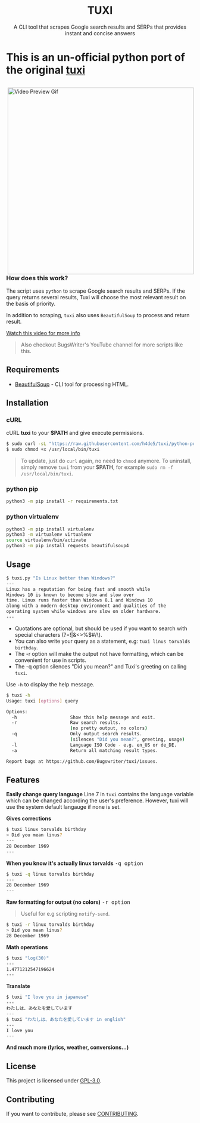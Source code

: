 <h1 align="center">TUXI</h1>
<p align="center">A CLI tool that scrapes Google search results and SERPs that provides instant and concise answers</p>

# This is an un-official python port of the original [tuxi](https://github.com/Bugswriter/tuxi/)

##

<img src="https://i.ibb.co/sCwYpZ8/general.gif" alt="Video Preview Gif" align="right" width="500px"/>

### How does this work?

The script uses `python` to scrape Google search results and SERPs.
If the query returns several results, Tuxi will choose the most
relevant result on the basis of priority.

In addition to scraping, `tuxi` also uses `BeautifulSoup` to process and return
result.

[Watch this video for more info](https://youtu.be/EtwWvMa8muU)

> Also checkout BugsWriter's YouTube channel for more scripts like this.

## Requirements

- [BeautifulSoup](https://www.crummy.com/software/BeautifulSoup/) - CLI tool for processing HTML.

## Installation

### cURL

cURL **tuxi** to your **$PATH** and give execute permissions.

```sh
$ sudo curl -sL "https://raw.githubusercontent.com/h4de5/tuxi/python-port/tuxi.py" -o /usr/local/bin/tuxi
$ sudo chmod +x /usr/local/bin/tuxi
```

> To update, just do `curl` again, no need to `chmod` anymore.
> To uninstall, simply remove `tuxi` from your **$PATH**, for example `sudo rm -f /usr/local/bin/tuxi`.

### python pip

```sh
python3 -m pip install -r requirements.txt
```

### python virtualenv

```sh
python3 -m pip install virtualenv
python3 -m virtualenv virtualenv
source virtualenv/bin/activate
python3 -m pip install requests beautifulsoup4
```

## Usage

```sh
$ tuxi.py "Is Linux better than Windows?"
---
Linux has a reputation for being fast and smooth while
Windows 10 is known to become slow and slow over
time. Linux runs faster than Windows 8.1 and Windows 10
along with a modern desktop environment and qualities of the
operating system while windows are slow on older hardware.
---
```

- Quotations are optional, but should be used if you want to search with special characters (?=!|&<>%$#/\\).
- You can also write your query as a statement, e.g: `tuxi linus torvalds birthday`.
- The -r option will make the output not have formatting, which can be convenient for use in scripts.
- The -q option silences "Did you mean?" and Tuxi's greeting on calling `tuxi`.

Use `-h` to display the help message.

```sh
$ tuxi -h
Usage: tuxi [options] query

Options:
  -h                    Show this help message and exit.
  -r                    Raw search results.
                        (no pretty output, no colors)
  -q                    Only output search results.
                        (silences "Did you mean?", greeting, usage)
  -l                    Language ISO Code - e.g. en_US or de_DE.
  -a                    Return all matching result types.

Report bugs at https://github.com/Bugswriter/tuxi/issues.
```

## Features

**Easily change query language**
Line 7 in `tuxi` contains the language variable which can be changed according the user's preference.
However, tuxi will use the system default langauge if none is set.

**Gives corrections**

```sh
$ tuxi linux torvalds birthday
> Did you mean linus?
---
28 December 1969
---
```

**When you know it's actually linux torvalds** <kbd>-q option</kbd>

```sh
$ tuxi -q linux torvalds birthday
---
28 December 1969
---
```

**Raw formatting for output (no colors)** <kbd>-r option</kbd>

> Useful for e.g scripting `notify-send`.

```sh
$ tuxi -r linux torvalds birthday
> Did you mean linus?
28 December 1969
```

**Math operations**

```sh
$ tuxi "log(30)"
---
1.4771212547196624
---
```

**Translate**

```sh
$ tuxi "I love you in japanese"
---
わたしは、あなたを愛しています
---
$ tuxi "わたしは、あなたを愛しています in english"
---
I love you
---
```

**And much more (lyrics, weather, conversions...)**

## License

This project is licensed under [GPL-3.0](./LICENSE).

## Contributing

If you want to contribute, please see [CONTRIBUTING](./.github/ISSUE_TEMPLATE/CONTRIBUTING.md).

